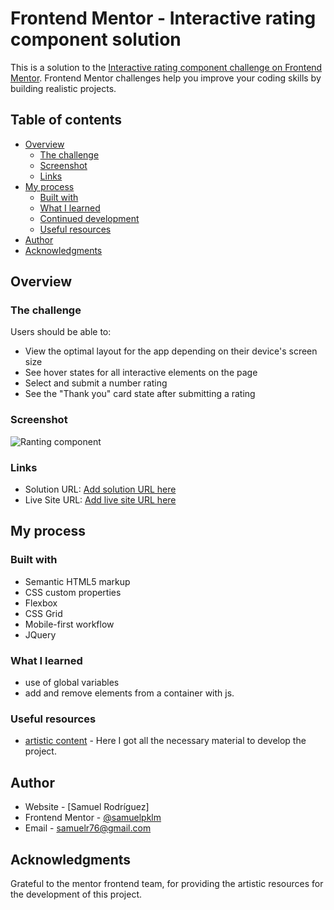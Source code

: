 # Frontend Mentor - Interactive rating component solution

This is a solution to the [Interactive rating component challenge on Frontend Mentor](https://www.frontendmentor.io/challenges/interactive-rating-component-koxpeBUmI). Frontend Mentor challenges help you improve your coding skills by building realistic projects. 

## Table of contents

- [Overview](#overview)
  - [The challenge](#the-challenge)
  - [Screenshot](#screenshot)
  - [Links](#links)
- [My process](#my-process)
  - [Built with](#built-with)
  - [What I learned](#what-i-learned)
  - [Continued development](#continued-development)
  - [Useful resources](#useful-resources)
- [Author](#author)
- [Acknowledgments](#acknowledgments)

## Overview

### The challenge

Users should be able to:

- View the optimal layout for the app depending on their device's screen size
- See hover states for all interactive elements on the page
- Select and submit a number rating
- See the "Thank you" card state after submitting a rating

### Screenshot

![Ranting component](./images/screenshot.jpg)



### Links

- Solution URL: [Add solution URL here](https://your-solution-url.com)
- Live Site URL: [Add live site URL here](https://your-live-site-url.com)

## My process

### Built with

- Semantic HTML5 markup
- CSS custom properties
- Flexbox
- CSS Grid
- Mobile-first workflow
- JQuery


### What I learned

- use of global variables
- add and remove elements from a container with js.


### Useful resources

- [artistic content](https://www.frontendmentor.io/challenges/interactive-rating-component-koxpeBUmI) - Here I got all the necessary material to develop the project.


## Author

- Website - [Samuel Rodríguez]
- Frontend Mentor - [@samuelpklm](https://www.frontendmentor.io/profile/samuelpklm)
- Email - samuelr76@gmail.com


## Acknowledgments

Grateful to the mentor frontend team, for providing the artistic resources for the development of this project.


